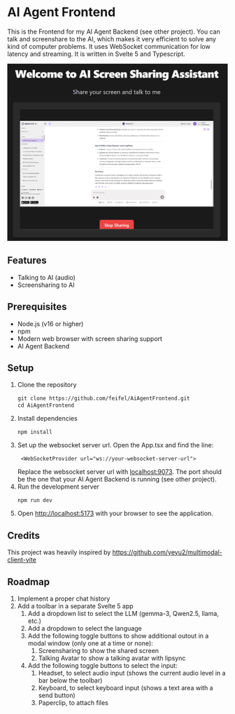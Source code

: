 # AI Agent Frontend

This is the Frontend for my AI Agent Backend (see other project). You can talk and screenshare to the AI, which makes it very efficient to solve any kind of computer problems. It uses WebSocket communication for low latency and streaming. It is written in Svelte 5 and Typescript.

![AI Agent Frontend Screenshot](Screenshot.png)

## Features

- Talking to AI (audio)
- Screensharing to AI 

## Prerequisites

- Node.js (v16 or higher)
- npm
- Modern web browser with screen sharing support
- AI Agent Backend

## Setup
1. Clone the repository    
    ```
    git clone https://github.com/feifel/AiAgentFrontend.git
    cd AiAgentFrontend
    ```    
2. Install dependencies    
    ```
    npm install
    ```    
3. Set up the websocket server url. Open the App.tsx and find the line:    
    ```
     <WebSocketProvider url="ws://your-websocket-server-url">
    ```    
    Replace the websocket server url with 
    [localhost:9073](http://localhost:9073). 
    The port should be the one that your AI Agent Backend is running 
    (see other project).    
4. Run the development server    
    ```
    npm run dev
    ```    
5. Open [http://localhost:5173](http://localhost:5173/) with your browser to see the application.

## Credits
This project was heavily inspired by https://github.com/yeyu2/multimodal-client-vite

## Roadmap
1. Implement a proper chat history
2. Add a toolbar in a separate Svelte 5 app 
    1. Add a dropdown list to select the LLM (gemma-3, Qwen2.5, llama, etc.)
    2. Add a dropdown to select the language
    3. Add the following toggle buttons to show additional outout in a modal window (only one at a time or none):
        1. Screensharing to show the shared screen
        2. Talking Avatar to show a talking avatar with lipsync
    4. Add the following toggle buttons to select the input:
        1. Headset, to select audio input (shows the current audio level in a bar below the toolbar)
        2. Keyboard, to select keyboard input (shows a text area with a send button)
        3. Paperclip, to attach files
